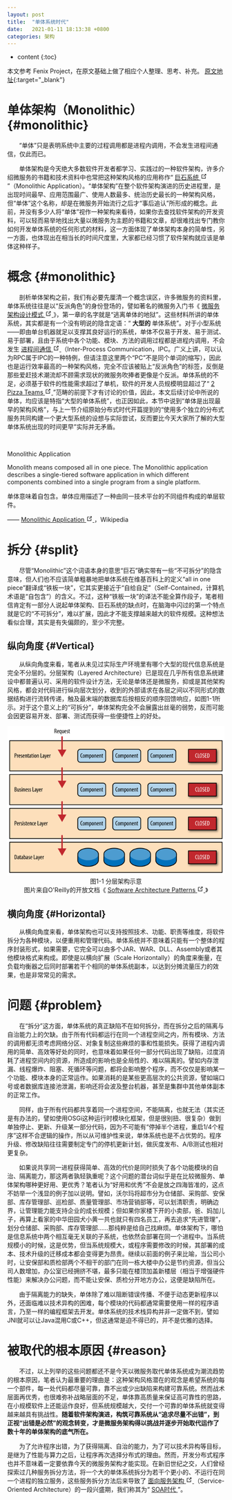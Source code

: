 ```yaml
---
layout: post
title:  "单体系统时代"
date:   2021-01-11 18:13:38 +0800
categories: 架构
---
```


* content
{:toc}


本文参考 Fenix Project，在原文基础上做了相应个人整理、思考、补充。
[原文地址](http://icyfenix.cn/architecture/architect-history/monolithic.html){:target="_blank"}

单体架构（Monolithic）				{#monolithic}
=============================

<p>
	&nbsp;&nbsp;&nbsp;&nbsp;&nbsp;&nbsp;&nbsp;“单体”只是表明系统中主要的过程调用都是进程内调用，不会发生进程间通信，仅此而已。
</p>

<p>
	&nbsp;&nbsp;&nbsp;&nbsp;&nbsp;&nbsp;&nbsp;单体架构是今天绝大多数软件开发者都学习、实践过的一种软件架构，许多介绍微服务的书籍和技术资料中也常把这种架构风格的应用称作“
	<a href="https://en.wikipedia.org/wiki/Monolithic_application" target="_blank"
	rel="noopener noreferrer">
		巨石系统
		<svg xmlns="http://www.w3.org/2000/svg" aria-hidden="true" x="0px" y="0px"
		viewBox="0 0 100 100" width="15" height="15" class="icon outbound">
			<path fill="currentColor" d="M18.8,85.1h56l0,0c2.2,0,4-1.8,4-4v-32h-8v28h-48v-48h28v-8h-32l0,0c-2.2,0-4,1.8-4,4v56C14.8,83.3,16.6,85.1,18.8,85.1z">
			</path>
			<polygon fill="currentColor" points="45.7,48.7 51.3,54.3 77.2,28.5 77.2,37.2 85.2,37.2 85.2,14.9 62.8,14.9 62.8,22.9 71.5,22.9">
			</polygon>
		</svg>
	</a>
	”（Monolithic Application）。“单体架构”在整个软件架构演进的历史进程里，是出现时间最早、应用范围最广、使用人数最多、统治历史最长的一种架构风格，但“单体”这个名称，却是在微服务开始流行之后才“事后追认”所形成的概念。此前，并没有多少人将“单体”视作一种架构来看待，如果你去查找软件架构的开发资料，可以轻而易举地找出大量以微服务为主题的书籍和文章，却很难找出专门教你如何开发单体系统的任何形式的材料，这一方面体现了单体架构本身的简单性，另一方面，也体现出在相当长的时间尺度里，大家都已经习惯了软件架构就应该是单体这种样子。
</p>

概念				{#monolithic}
=============================

<p>
	&nbsp;&nbsp;&nbsp;&nbsp;&nbsp;&nbsp;&nbsp;剖析单体架构之前，我们有必要先厘清一个概念误区，许多微服务的资料里，单体系统往往是以“反派角色”的身份登场的，譬如著名的微服务入门书《
	<a href="https://book.douban.com/subject/33425123/" target="_blank" rel="noopener noreferrer">
		微服务架构设计模式
		<svg xmlns="http://www.w3.org/2000/svg" aria-hidden="true" x="0px" y="0px"
		viewBox="0 0 100 100" width="15" height="15" class="icon outbound">
			<path fill="currentColor" d="M18.8,85.1h56l0,0c2.2,0,4-1.8,4-4v-32h-8v28h-48v-48h28v-8h-32l0,0c-2.2,0-4,1.8-4,4v56C14.8,83.3,16.6,85.1,18.8,85.1z">
			</path>
			<polygon fill="currentColor" points="45.7,48.7 51.3,54.3 77.2,28.5 77.2,37.2 85.2,37.2 85.2,14.9 62.8,14.9 62.8,22.9 71.5,22.9">
			</polygon>
		</svg>
	</a>
	》，第一章的名字就是“逃离单体的地狱”。这些材料所讲的单体系统，其实都是有一个没有明说的隐含定语：“
	<strong>
		大型的
	</strong>
	单体系统”。对于小型系统——即由单台机器就足以支撑其良好运行的系统，单体不仅易于开发、易于测试、易于部署，且由于系统中各个功能、模块、方法的调用过程都是进程内调用，不会发生
	<a href="https://zh.wikipedia.org/wiki/%E8%A1%8C%E7%A8%8B%E9%96%93%E9%80%9A%E8%A8%8A"
	target="_blank" rel="noopener noreferrer">
		进程间通信
		<svg xmlns="http://www.w3.org/2000/svg" aria-hidden="true" x="0px" y="0px"
		viewBox="0 0 100 100" width="15" height="15" class="icon outbound">
			<path fill="currentColor" d="M18.8,85.1h56l0,0c2.2,0,4-1.8,4-4v-32h-8v28h-48v-48h28v-8h-32l0,0c-2.2,0-4,1.8-4,4v56C14.8,83.3,16.6,85.1,18.8,85.1z">
			</path>
			<polygon fill="currentColor" points="45.7,48.7 51.3,54.3 77.2,28.5 77.2,37.2 85.2,37.2 85.2,14.9 62.8,14.9 62.8,22.9 71.5,22.9">
			</polygon>
		</svg>
	</a>
	（Inter-Process Communication，IPC。广义上讲，可以认为RPC属于IPC的一种特例，但请注意这里两个“PC”不是同个单词的缩写），因此也是运行效率最高的一种架构风格，完全不应该被贴上“反派角色”的标签，反倒是那些爱赶技术潮流却不顾需求现状的微服务吹捧者更像是个反派。单体系统的不足，必须基于软件的性能需求超过了单机，软件的开发人员规模明显超过了“
	<a href="https://wiki.mbalib.com/wiki/%E4%B8%A4%E4%B8%AA%E6%8A%AB%E8%90%A8%E5%8E%9F%E5%88%99"
	target="_blank" rel="noopener noreferrer">
		2 Pizza Teams
		<svg xmlns="http://www.w3.org/2000/svg" aria-hidden="true" x="0px" y="0px"
		viewBox="0 0 100 100" width="15" height="15" class="icon outbound">
			<path fill="currentColor" d="M18.8,85.1h56l0,0c2.2,0,4-1.8,4-4v-32h-8v28h-48v-48h28v-8h-32l0,0c-2.2,0-4,1.8-4,4v56C14.8,83.3,16.6,85.1,18.8,85.1z">
			</path>
			<polygon fill="currentColor" points="45.7,48.7 51.3,54.3 77.2,28.5 77.2,37.2 85.2,37.2 85.2,14.9 62.8,14.9 62.8,22.9 71.5,22.9">
			</polygon>
		</svg>
	</a>
	”范畴的前提下才有讨论的价值，因此，本文后续讨论中所说的单体，均应该是特指“大型的单体系统”，也正因如此，本节中说到“单体是出现最早的架构风格”，与上一节介绍原始分布式时代开篇提到的“使用多个独立的分布式服务共同构建一个更大型系统的设想与实际尝试，反而要比今天大家所了解的大型单体系统出现的时间更早”实际并无矛盾。
</p>
<br />
<p class="title">
	Monolithic Application
</p>
<p>
	Monolith means composed all in one piece. The Monolithic application describes
	a single-tiered software application in which different components combined
	into a single program from a single platform.
</p>
<p>
	单体意味着自包含。单体应用描述了一种由同一技术平台的不同组件构成的单层软件。
</p>
<div class="custom-block right">
	<p>
		——
		<a href="https://en.wikipedia.org/wiki/Monolithic_application" target="_blank"
		rel="noopener noreferrer">
			Monolithic Application
			<svg xmlns="http://www.w3.org/2000/svg" aria-hidden="true" x="0px" y="0px"
			viewBox="0 0 100 100" width="15" height="15" class="icon outbound">
				<path fill="currentColor" d="M18.8,85.1h56l0,0c2.2,0,4-1.8,4-4v-32h-8v28h-48v-48h28v-8h-32l0,0c-2.2,0-4,1.8-4,4v56C14.8,83.3,16.6,85.1,18.8,85.1z">
				</path>
				<polygon fill="currentColor" points="45.7,48.7 51.3,54.3 77.2,28.5 77.2,37.2 85.2,37.2 85.2,14.9 62.8,14.9 62.8,22.9 71.5,22.9">
				</polygon>
			</svg>
		</a>
		，Wikipedia
	</p>
</div>

拆分				{#split}
=============================

<p>
	&nbsp;&nbsp;&nbsp;&nbsp;&nbsp;&nbsp;&nbsp;尽管“Monolithic”这个词语本身的意思“巨石”确实带有一些“不可拆分”的隐含意味，但人们也不应该简单粗暴地把单体系统在维基百科上的定义“all
	in one piece”翻译成“铁板一块”，它其实更接近于“自给自足”（Self-Contained，计算机术语是“自包含”）的含义。不过，这种“铁板一块”的译法不能全算作段子，笔者相信肯定有一部分人说起单体架构、巨石系统的缺点时，在脑海中闪过的第一个特点就是它的“不可拆分”，难以扩展，因此才不能支撑越来越大的软件规模。这种想法看似合理，其实是有失偏颇的，至少不完整。
</p>

纵向角度				{#Vertical}
-----------------------------

<p>
	&nbsp;&nbsp;&nbsp;&nbsp;&nbsp;&nbsp;&nbsp;从纵向角度来看，笔者从未见过实际生产环境里有哪个大型的现代信息系统是完全不分层的。分层架构（Layered Architecture）已是现在几乎所有信息系统建设中都普遍认可、采用的软件设计方法，无论是单体还是微服务，抑或是其他架构风格，都会对代码进行纵向层次划分，收到的外部请求在各层之间以不同形式的数据结构进行流转传递，触及最末端的数据库后按相反的顺序回馈响应，如图1-1所示。对于这个意义上的“可拆分”，单体架构完全不会展露出丝毫的弱势，反而可能会因更容易开发、部署、测试而获得一些便捷性上的好处。
</p>
<div class="custom-block center">
	<p>
		<center><img src="/source/architecture-history/monolithic-01.png" alt="分层架构示意"></center>
		<center>图1-1 分层架构示意</center>
		<center>图片来自O'Reilly的开放文档《
		<a href="https://www.oreilly.com/programming/free/files/software-architecture-patterns.pdf"
		target="_blank" rel="noopener noreferrer">
			Software Architecture Patterns
			<svg xmlns="http://www.w3.org/2000/svg" aria-hidden="true" x="0px" y="0px"
			viewBox="0 0 100 100" width="15" height="15" class="icon outbound">
				<path fill="currentColor" d="M18.8,85.1h56l0,0c2.2,0,4-1.8,4-4v-32h-8v28h-48v-48h28v-8h-32l0,0c-2.2,0-4,1.8-4,4v56C14.8,83.3,16.6,85.1,18.8,85.1z">
				</path>
				<polygon fill="currentColor" points="45.7,48.7 51.3,54.3 77.2,28.5 77.2,37.2 85.2,37.2 85.2,14.9 62.8,14.9 62.8,22.9 71.5,22.9">
				</polygon>
			</svg>
		</a>
		》
		</center>
	</p>
</div>

横向角度				{#Horizontal}
-----------------------------

<p>
	&nbsp;&nbsp;&nbsp;&nbsp;&nbsp;&nbsp;&nbsp;从横向角度来看，单体架构也可以支持按照技术、功能、职责等维度，将软件拆分为各种模块，以便重用和管理代码。单体系统并不意味着只能有一个整体的程序封装形式，如果需要，它完全可以由多个JAR、WAR、DLL、Assembly或者其他模块格式来构成。即使是以横向扩展（Scale
	Horizontally）的角度来衡量，在负载均衡器之后同时部署若干个相同的单体系统副本，以达到分摊流量压力的效果，也是非常常见的需求。
</p>

问题				{#problem}
=============================

<p>
	&nbsp;&nbsp;&nbsp;&nbsp;&nbsp;&nbsp;&nbsp;在“拆分”这方面，单体系统的真正缺陷不在如何拆分，而在拆分之后的隔离与自治能力上的欠缺。由于所有代码都运行在同一个进程空间之内，所有模块、方法的调用都无须考虑网络分区、对象复制这些麻烦的事和性能损失。获得了进程内调用的简单、高效等好处的同时，也意味着如果任何一部分代码出现了缺陷，过度消耗了进程空间内的资源，所造成的影响也是全局性的、难以隔离的。譬如内存泄漏、线程爆炸、阻塞、死循环等问题，都将会影响整个程序，而不仅仅是影响某一个功能、模块本身的正常运作。如果消耗的是某些更高层次的公共资源，譬如端口号或者数据库连接池泄漏，影响还将会波及整台机器，甚至是集群中其他单体副本的正常工作。
</p>
<p>
	&nbsp;&nbsp;&nbsp;&nbsp;&nbsp;&nbsp;&nbsp;同样，由于所有代码都共享着同一个进程空间，不能隔离，也就无法（其实还是有办法的，譬如使用OSGi这种运行时模块化框架，但是很别扭、很复杂）做到单独停止、更新、升级某一部分代码，因为不可能有“停掉半个进程，重启1/4个程序”这样不合逻辑的操作，所以从可维护性来说，单体系统也是不占优势的。程序升级、修改缺陷往往需要制定专门的停机更新计划，做灰度发布、A/B测试也相对更复杂。
</p>
<p>
	&nbsp;&nbsp;&nbsp;&nbsp;&nbsp;&nbsp;&nbsp;如果说共享同一进程获得简单、高效的代价是同时损失了各个功能模块的自治、隔离能力，那这两者孰轻孰重呢？这个问题的潜台词似乎是在比较微服务、单体架构哪种更好用、更优秀？笔者认为“好用和优秀”不会是放之四海皆准的，这点不妨举一个浅显的例子加以说明。譬如，沃尔玛将超市分为仓储部、采购部、安保部、库存管理部、巡检部、质量管理部、市场营销部等，可以划清职责，明确边界，让管理能力能支持企业的成长规模；但如果你家楼下开的小卖部，爸、妈加儿子，再算上看家的中华田园犬小黄一共也就只有四名员工，再去追求“先进管理”，划分仓储部、采购部、库存管理部……那纯粹是给自己找麻烦。单体架构下，哪怕是信息系统中两个相互毫无关联的子系统，也依然会部署在同一个进程中。当系统规模小的时候，这是优势，但当系统规模大，或程序需要修改的时候，其部署的成本、技术升级的迁移成本都会变得更为昂贵。继续以前面的例子来比喻，当公司小时，让安保部和质检部两个不相干的部门在同一栋大楼中办公是节约资源，但当公司人数增加，办公室已经拥挤不堪，最多只能在楼顶加盖新楼层（相当于增强硬件性能）来解决办公问题，而不能让安保、质检分开地方办公，这便是缺陷所在。
</p>
<p>
	&nbsp;&nbsp;&nbsp;&nbsp;&nbsp;&nbsp;&nbsp;由于隔离能力的缺失，单体除了难以阻断错误传播、不便于动态更新程序以外，还面临难以技术异构的困难，每个模块的代码都通常需要使用一样的程序语言，乃至一样的编程框架去开发。单体系统的技术栈异构并非一定做不到，譬如JNI就可以让Java混用C或C++，但这通常是迫不得已的，并不是优雅的选择。
</p>

被取代的根本原因				{#reason}
=============================

<p>
	&nbsp;&nbsp;&nbsp;&nbsp;&nbsp;&nbsp;&nbsp;不过，以上列举的这些问题都还不是今天以微服务取代单体系统成为潮流趋势的根本原因，笔者认为最重要的理由是：这种架构风格潜在的观念是希望系统的每一个部件，每一处代码都尽量可靠，靠不出或少出缺陷来构建可靠系统。然而战术层面再优秀，也很难弥补战略层面的不足，单体靠高质量来保证高可靠性的思路，在小规模软件上还能运作良好，但系统规模越大，交付一个可靠的单体系统就变得越来越具有挑战性。<strong>随着软件架构演进，构筑可靠系统从“追求尽量不出错”，到正视“出错是必然”的观念转变，才是微服务架构得以挑战并逐步开始取代运作了数十年的单体架构的底气所在。</strong>
</p>
<p>
	&nbsp;&nbsp;&nbsp;&nbsp;&nbsp;&nbsp;&nbsp;为了允许程序出错，为了获得隔离、自治的能力，为了可以技术异构等目标，是继为了性能与算力之后，让程序再次选择分布式的理由。然而，开发分布式程序也并不意味着一定要依靠今天的微服务架构才能实现。在新旧世纪之交，人们曾经探索过几种服务拆分方法，将一个大的单体系统拆分为若干个更小的、不运行在同一个进程的独立服务，这些服务拆分方法后来导致了
	<a href="https://en.wikipedia.org/wiki/Service-oriented_architecture"
	target="_blank" rel="noopener noreferrer">
		面向服务架构
		<svg xmlns="http://www.w3.org/2000/svg" aria-hidden="true" x="0px" y="0px"
		viewBox="0 0 100 100" width="15" height="15" class="icon outbound">
			<path fill="currentColor" d="M18.8,85.1h56l0,0c2.2,0,4-1.8,4-4v-32h-8v28h-48v-48h28v-8h-32l0,0c-2.2,0-4,1.8-4,4v56C14.8,83.3,16.6,85.1,18.8,85.1z">
			</path>
			<polygon fill="currentColor" points="45.7,48.7 51.3,54.3 77.2,28.5 77.2,37.2 85.2,37.2 85.2,14.9 62.8,14.9 62.8,22.9 71.5,22.9">
			</polygon>
		</svg>
	</a>
	（Service-Oriented Architecture）的一段兴盛期，我们称其为“
	<a href="/architecture/architect-history/soa.html">
		SOA时代
	</a>
	”。
</p>
